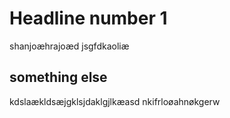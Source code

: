 # Headline number 1

shanjoæhrajoæd
jsgfdkaoliæ

## something else

kdslaækldsæjgklsjdaklgjlkæasd
nkifrloøahnøkgerw
